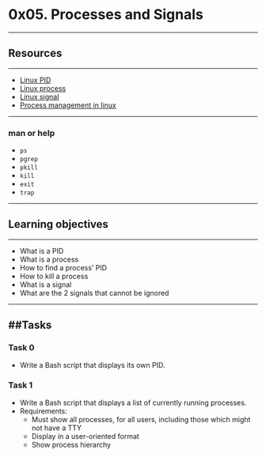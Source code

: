 # 0x05. Processes and Signals
---
## Resources
---
* [Linux PID](http://www.linfo.org/pid.html)
* [Linux process](https://www.thegeekstuff.com/2012/03/linux-processes-environment/)
* [Linux signal](https://www.educative.io/answers/what-are-linux-signals)
* [Process management in linux](https://www.digitalocean.com/community/tutorials/process-management-in-linux)
---
### man or help
* `ps`
* `pgrep`
* `pkill`
* `kill`
* `exit`
* `trap`
---
## Learning objectives
---
* What is a PID
* What is a process
* How to find a process’ PID
* How to kill a process
* What is a signal
* What are the 2 signals that cannot be ignored
---
##Tasks
---
### Task 0
* Write a Bash script that displays its own PID.

### Task 1
* Write a Bash script that displays a list of currently running processes.
* Requirements:
	* Must show all processes, for all users, including those which might not have a TTY
	* Display in a user-oriented format
	* Show process hierarchy


